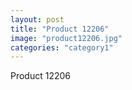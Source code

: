 ```yaml
---
layout: post
title: "Product 12206"
image: "product12206.jpg"
categories: "category1"
---
```

Product 12206
